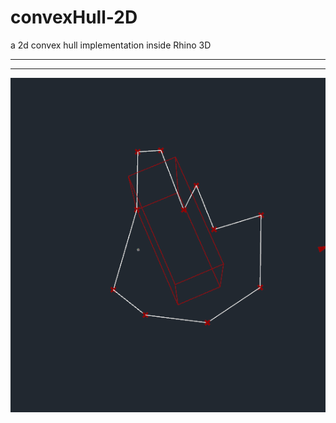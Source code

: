 # convexHull-2D
a 2d convex hull implementation inside Rhino 3D

---

---

![](https://raw.githubusercontent.com/gasingh/convexHull-2D/main/160920_randomPts2polyLine_v0.gif)
